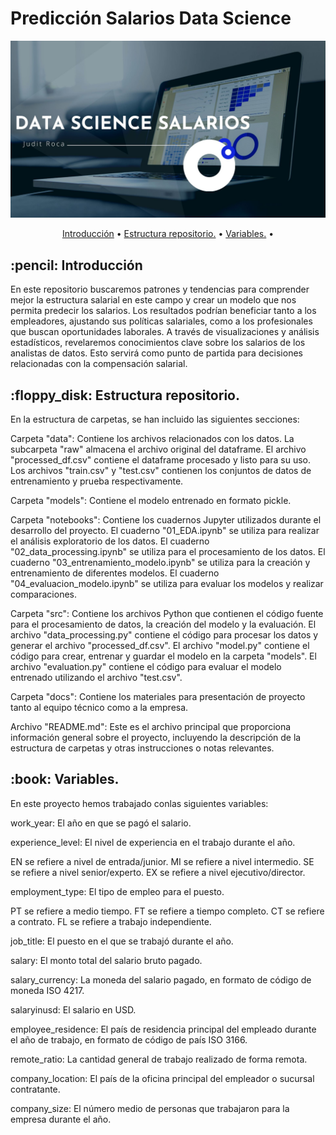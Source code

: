 # Predicción Salarios Data Science

![portada](Data/Portada2.jpg)

<p align="center">
  <a href="#Introducción">Introducción</a> •
  <a href="#Estructura-repositorio.">Estructura repositorio.</a> •
  <a href="#Variables.">Variables.</a> •
</p>  



<h2 id="Introducción"> :pencil: Introducción</h2>

En este repositorio buscaremos patrones y tendencias para comprender mejor la estructura salarial en este campo y crear un modelo que nos permita predecir los salarios. Los resultados podrían beneficiar tanto a los empleadores, ajustando sus políticas salariales, como a los profesionales que buscan oportunidades laborales. A través de visualizaciones y análisis estadísticos, revelaremos conocimientos clave sobre los salarios de los analistas de datos. Esto servirá como punto de partida para decisiones relacionadas con la compensación salarial.



<h2 id="Estructura-repositorio."> :floppy_disk: Estructura repositorio.</h2>

En la estructura de carpetas, se han incluido las siguientes secciones:

Carpeta "data": Contiene los archivos relacionados con los datos. La subcarpeta "raw" almacena el archivo original del dataframe. El archivo "processed_df.csv" contiene el dataframe procesado y listo para su uso. Los archivos "train.csv" y "test.csv" contienen los conjuntos de datos de entrenamiento y prueba respectivamente.

Carpeta "models": Contiene el modelo entrenado en formato pickle.

Carpeta "notebooks": Contiene los cuadernos Jupyter utilizados durante el desarrollo del proyecto. El cuaderno "01_EDA.ipynb" se utiliza para realizar el análisis exploratorio de los datos. El cuaderno "02_data_processing.ipynb" se utiliza para el procesamiento de los datos. El cuaderno "03_entrenamiento_modelo.ipynb" se utiliza para la creación y entrenamiento de diferentes modelos. El cuaderno "04_evaluacion_modelo.ipynb" se utiliza para evaluar los modelos y realizar comparaciones.

Carpeta "src": Contiene los archivos Python que contienen el código fuente para el procesamiento de datos, la creación del modelo y la evaluación. El archivo "data_processing.py" contiene el código para procesar los datos y generar el archivo "processed_df.csv". El archivo "model.py" contiene el código para crear, entrenar y guardar el modelo en la carpeta "models". El archivo "evaluation.py" contiene el código para evaluar el modelo entrenado utilizando el archivo "test.csv".

Carpeta "docs": Contiene los materiales para presentación de proyecto tanto al equipo técnico como a la empresa.

Archivo "README.md": Este es el archivo principal que proporciona información general sobre el proyecto, incluyendo la descripción de la estructura de carpetas y otras instrucciones o notas relevantes.


<h2 id="Variables."> :book: Variables.</h2>

En este proyecto hemos trabajado conlas siguientes variables:

work_year: El año en que se pagó el salario.

experience_level: El nivel de experiencia en el trabajo durante el año.

EN se refiere a nivel de entrada/junior.
MI se refiere a nivel intermedio.
SE se refiere a nivel senior/experto.
EX se refiere a nivel ejecutivo/director.

employment_type: El tipo de empleo para el puesto.

PT se refiere a medio tiempo.
FT se refiere a tiempo completo.
CT se refiere a contrato.
FL se refiere a trabajo independiente.

job_title: El puesto en el que se trabajó durante el año.

salary: El monto total del salario bruto pagado.

salary_currency: La moneda del salario pagado, en formato de código de moneda ISO 4217.

salaryinusd: El salario en USD.

employee_residence: El país de residencia principal del empleado durante el año de trabajo, en formato de código de país ISO 3166.

remote_ratio: La cantidad general de trabajo realizado de forma remota.

company_location: El país de la oficina principal del empleador o sucursal contratante.

company_size: El número medio de personas que trabajaron para la empresa durante el año.

